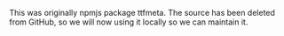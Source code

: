 This was originally npmjs package ttfmeta. The source has been deleted from GitHub, so we will now using it locally so we can maintain it.